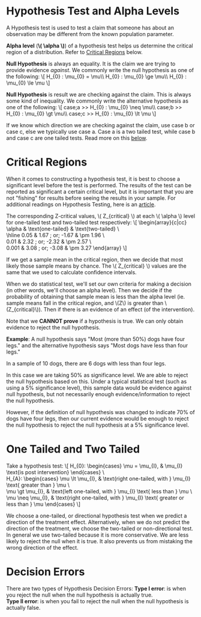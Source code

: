 <!--
.. title: Inferential Statistics - Hypothesis Testing
.. slug: lesson-9
.. date: 2016-09-20 17:36:10 UTC+08:00
.. tags: inferential-statistics, hypothsis-testing
.. category:
.. link:
.. description:
.. type: text
-->

# Hypothesis Test and Alpha Levels

A Hypothesis test is used to test a claim that someone has about an observation may be different from the known population parameter.  

**Alpha level** (**\\( \alpha \\)**) of a hypothesis test helps us determine the critical region of a distribution.  Refer to [Critical Regions](#critical-region) below.

**Null Hypothesis** is always an equality.  It is the claim we are trying to provide evidence _against_.  We commonly write the null hypothesis as one of the following:
\\[  H_{0} : \mu_{0} = \mu\\\  H_{0} : \mu_{0} \ge \mu\\\  H_{0} : \mu_{0} \le \mu \\]

**Null Hypothesis** is result we are checking against the claim.  This is always some kind of inequality.  We commonly write the alternative hypothesis as one of the following:
\\[  case\;a >> H_{0} : \mu_{0} \neq \mu\\\  case\;b >> H_{0} : \mu_{0} \gt \mu\\\  case\;c >> H_{0} : \mu_{0} \lt \mu \\]

If we know which direction we are checking against the claim, use case b or case c, else we typically use case a.  Case a is a two tailed test, while case b and case c are one tailed tests.  Read more on this [below](#one-tailed-two-tailed).  

# <a id="critical-region" name="critical-region"></a>Critical Regions
When it comes to constructing a hypothesis test, it is best to choose a significant level before the test is performed.  The results of the test can be reported as significant a certain critical level, but it is important that you are not "fishing" for results before seeing the results in your sample.  For additional readings on Hypothesis Testing, here is an [article][b5667722].  

  [b5667722]: http://blog.minitab.com/blog/adventures-in-statistics/understanding-hypothesis-tests:-significance-levels-alpha-and-p-values-in-statistics "Hypothesis Testing"

The corresponding Z-critical values, \\( Z_{critical} \\) at each \\( \alpha \\) level for one-tailed test and two-tailed test respectively:
\\[
\\begin{array}{c|cc}
\alpha & \text{one-tailed} & \text{two-tailed} \\\
\hline
0.05 & 1.67 \; or\; -1.67 & \pm 1.96 \\\
0.01 & 2.32 \; or\; -2.32 & \pm 2.57 \\\
0.001 & 3.08 \; or\; -3.08 & \pm 3.27
\\end{array}
\\]

If we get a sample mean in the critical region, then we decide that most likely those sample means by chance.  The \\( Z_{critical} \\) values are the same that we used to calculate confidence intervals.  

When we do statistical test, we'll set our own criteria for making a decision (in other words, we'll choose an alpha level). Then we decide if the probability of obtaining that sample mean is less than the alpha level (ie. sample means fall in the critical region, and \\(Z\\) is greater than \\(Z_{critical}\\)). Then if there is an evidence of an effect (of the intervention).

Note that we **CANNOT prove** if a hypothesis is true.  We can only obtain evidence to reject the null hypothesis.  

**Example**:
A null hypothesis says "Most (more than 50%) dogs have four legs." and the alternative hypothesis says "Most dogs have less than four legs."

In a sample of 10 dogs, there are 6 dogs with less than four legs.  

In this case we are taking 50% as significance level.  We are able to reject the null hypothesis based on this.  Under a typical statistical test (such as using a 5% significance level), this sample data would be evidence against null hypothesis, but not necessarily enough evidence/information to reject the null hypothesis.  

However, if the definition of null hypothesis was changed to indicate 70% of dogs have four legs, then our current evidence would be enough to reject the null hypothesis to reject the null hypothesis at a 5% significance level.  

# <a id="one-tailed-two-tailed" name="one-tailed-two-tailed"></a> One Tailed and Two Tailed
Take a hypothesis test:
\\[
    H_{0}:
    \begin{cases}
      \mu = \mu_{I},  & \mu_{I} \text{is post intervention}
    \end{cases} \\\
    H_{A}:
    \begin{cases}
      \mu \lt \mu_{I},  & \text{right one-tailed, with } \mu_{I} \text{ greater than } \mu \\\
      \mu \gt \mu_{I},  & \text{left one-tailed, with } \mu_{I} \text{ less than } \mu \\\
      \mu \neq \mu_{I},  & \text{right one-tailed, with } \mu_{I} \text{ greater or less than } \mu
    \end{cases}
\\]

We choose a one-tailed, or directional hypothesis test when we predict a direction of the treatment effect.  Alternatively, when we do not predict the direction of the treatment, we choose the two-tailed or non-directional test.  In general we use two-tailed because it is more conservative.  We are less likely to reject the null when it is true.  It also prevents us from mistaking the wrong direction of the effect.  


# Decision Errors
There are two types of Hypothesis Decision Errors:
**Type I error**: is when you reject the null when the null hypothesis is actually true.  
**Type II error**: is when you fail to reject the null when the null hypothesis is actually false.  
